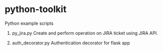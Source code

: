 # python-toolkit
Python example scripts

1. py_jira.py
        Create and perform operation on JIRA ticket using JIRA API.

2. auth_decorator.py
        Authentication decorator for flask app
